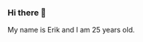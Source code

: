 ### Hi there 👋

<!--
**erik-tt/erik-tt** is a ✨ _special_ ✨ repository because its `README.md` (this file) appears on your GitHub profile.

-->
My name is Erik and I am 25 years old.

